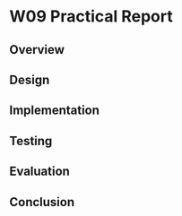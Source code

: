 # W09 Practical Report

## Overview



## Design



## Implementation



## Testing



## Evaluation



## Conclusion

